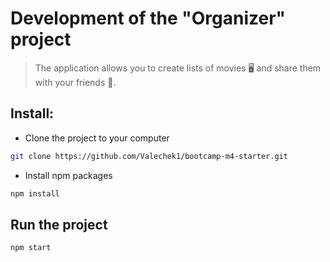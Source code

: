 # Development of the "Organizer" project

> The application allows you to create lists of movies 🖥 and share them with your friends 🥳.

## Install:

- Clone the project to your computer

```sh
git clone https://github.com/Valechek1/bootcamp-m4-starter.git
```

- Install npm packages

```sh
npm install
```

## Run the project

```sh
npm start
```
